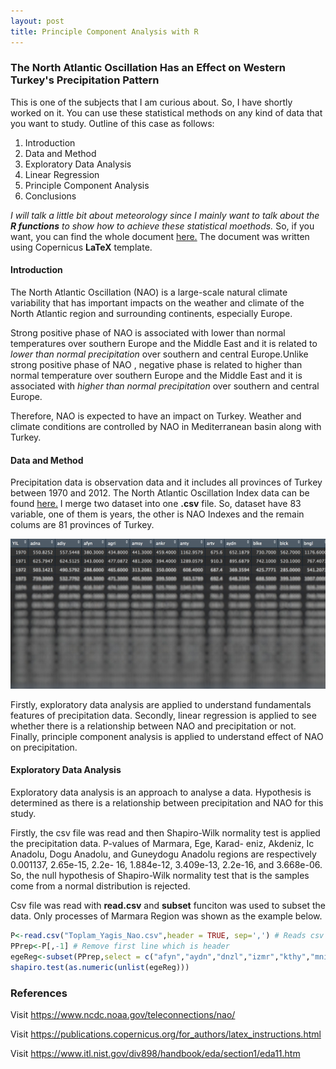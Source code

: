 ```yaml
---
layout: post
title: Principle Component Analysis with R
---
```


### The North Atlantic Oscillation Has an Effect on Western Turkey's Precipitation Pattern

This is one of the subjects that I am curious about. So, I have shortly worked on it. You can use these statistical methods on any kind of data that you want to study. Outline of this case as follows:

1. Introduction
2. Data and Method
3. Exploratory Data Analysis
4. Linear Regression
5. Principle Component Analysis
6. Conclusions

*I will talk a little bit about meteorology since I mainly want to talk about the **R functions** to show how to achieve these statistical moethods.* So, if you want, you can find the whole document [here.](https://github.com/merihbozbura/merihbozbura.github.io/blob/master/files/Merih%20Bozbura.pdf) The document was written using Copernicus **LaTeX** template.



#### **Introduction**

The North Atlantic Oscillation (NAO) is a large-scale natural climate variability that has important impacts on the weather and climate of the North Atlantic region and surrounding continents, especially Europe. 

Strong positive phase of NAO is associated with lower than normal temperatures over southern Europe and the Middle East and it is related to *lower than normal precipitation* over southern and central Europe.Unlike strong positive phase of NAO , negative phase is related to higher than normal temperature over southern Europe and the Middle East and it is associated with *higher than normal precipitation* over southern and central Europe.

Therefore, NAO is expected to have an impact on Turkey. Weather and climate conditions are controlled by NAO in Mediterranean basin along with Turkey.



#### **Data and Method**

Precipitation data is observation data and it includes all provinces of Turkey between 1970 and 2012. The North Atlantic Oscillation Index data can be found [here.](https://climatedataguide.ucar.edu/climate-data/hurrell-north-atlantic-oscillation-nao-index-pc-based) I merge two dataset into one **.csv** file. So, dataset have 83 variable, one of them is years, the other is NAO Indexes and the remain colums are 81 provinces of Turkey. 

![Image of the dataset](https://github.com/merihbozbura/merihbozbura.github.io/blob/master/images/blury.jpg?raw=true)

Firstly, exploratory data analysis are applied to understand fundamentals features of precipitation data. Secondly, linear regression is applied to see whether there is a relationship between NAO and precipitation or not. Finally, principle component analysis is applied to understand effect of NAO on precipitation. 



#### **Exploratory Data Analysis**

Exploratory data analysis is an approach to analyse a data. Hypothesis is determined as there is a relationship between precipitation and NAO for this study.

Firstly, the csv file was read and then Shapiro-Wilk normality test is applied the precipitation data. P-values of Marmara, Ege, Karad- eniz, Akdeniz, Ic Anadolu, Dogu Anadolu, and Guneydogu Anadolu regions are respectively 0.001137, 2.65e-15, 2.2e- 16, 1.884e-12, 3.409e-13, 2.2e-16, and 3.668e-06. So, the null hypothesis of Shapiro-Wilk normality test that is the samples come from a normal distribution is rejected.

Csv file was read with **read.csv** and **subset** funciton was used to subset the data. Only processes of Marmara Region was shown as the example below.

```r
P<-read.csv("Toplam_Yagis_Nao.csv",header = TRUE, sep=',') # Reads csv file
PPrep<-P[,-1] # Remove first line which is header
egeReg<-subset(PPrep,select = c("afyn","aydn","dnzl","izmr","kthy","mnis","mgla","usak")) # subsetting the data
shapiro.test(as.numeric(unlist(egeReg)))
```









### References

Visit https://www.ncdc.noaa.gov/teleconnections/nao/

Visit https://publications.copernicus.org/for_authors/latex_instructions.html

Visit https://www.itl.nist.gov/div898/handbook/eda/section1/eda11.htm











